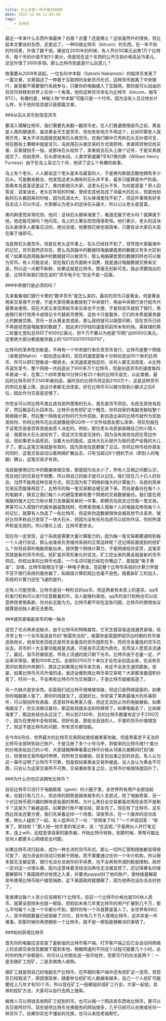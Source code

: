 ```yaml
---
title: 什么东西一年升值3000倍
date: 2022-12-06 11:01:56
tags:
    - 比特币
---
```

最近一年来什么东西升值最快？白银？古董？还是稀土？这些虽然升的很快，但比起本文要谈的东西，还差远了。一种叫做比特币（bitcoin）的东西，在一年不到的时间里，升值了数千倍。据说在2010年的时候，有人开价50美元出售1万个比特币，每个币的价值不到1个美分，但是现在这个东西的公开交易价格高达15美元，足足升值了3000多倍。那么比特币到底是什么玩意儿？

故事要从2009年说起，一位名叫中本聪（Satoshi Nakamoto）的程序员发表了一篇文章，文章描述了一种基于互联网的全新货币形式，这种货币脱离了中央银行，甚至都不需要银行系统参与，只要你的电脑接入了互联网，那你就可以自由的将货币转移到世界上任何一个角落，他将这种货币命名为比特币（bitcoin，缩写BTC）。有趣的是，神秘人物“中本聪”可能只是一个代号，因为没有人见过他长什么样，关于他的信息就只是那篇文章。



###从石头货币到信息货币



要深入理解比特币，我们需要先来翻一翻货币史。在人们普遍使用纸币之前，黄金是人类的硬通货，虽说黄金天生是货币，但也有些地方不用这个，比如印第安人就用贝壳，某太平洋岛国居民就用石头做货币。在我们眼中贝壳和石头无价值可言，但在那些土著眼中就是宝贝。岛民用石头做交易的方式很奇特，卖者把货物交给买者，买者就抬手一指，说那块石头给你了，卖者就去石头上做个记号，于是买卖就成交了。自始至终，石头原地未动。人类学家威廉?亨利?弗内斯（William Henry Furness）由于在岛上呆过几个月，他讲了这么个有趣的故事。



岛上有个老头，人人都说这个老头是本岛最富的人，于是弗内斯就去数他拥有多少石头。可是数来数去，他发现这老头拥有的石头并不多，最多只能算是中产阶级，距离本岛首富还差远了。弗内斯就问大家，这老头石头不多，为何是首富？旁人回答说：说来话长，老头在年轻的时候，曾经去其他岛找了块最大的石头，但是他划船将石头搬回来的时候，因为风浪太大，石头掉海里找不到了，但这件事情有好多目击证人可以作证，大家都认为老头的这块石头最大，所以公认老头是首富。



弗内斯感觉非常吃惊，他问：这块石头都掉海里了，难道还属于老头吗？就算属于他，他还能花掉吗？他问完，岛上的土著反而觉得很奇怪。他们表示，老头的这块石头是很多人都看见过的，绝对没错，他要想花掉也很简单，只要告诉大家石头现在属于谁即可。



岛民用石头做货币，但是在老头这件事上，石头已经找不到了，但凭借大家脑海中的记忆，货币竟然还存在。那么岛民脑中的数据同电脑硬盘里的数据又有多大区别呢？如果岛民用脑海中的数据就可以做货币，那么电脑硬盘里的数据同样也可以做为货币。有人可能会说，现在我们去外面刷卡消费，就是通过电脑数据交换来交易，所以这一点都不新鲜，如果这就是比特币，那毫无创新可言。我必须要指出的是，比特币和我们现在说的“货币电子化”完全不是一回事。



###中央银行是必须的吗？



先来看看咱们银行卡里的“数字货币”是怎么来的，最初的货币只是黄金，但是黄金用来交易很不方便，于是大家将黄金都放到了中央银行，再由中央银行发行纸币代替黄金使用，现在大家又发现用纸币来交易也不方便，于是将纸币放到了银行，再由银行发行信用卡或借记卡代替纸币使用，这些卡只是载体，它们的本质是服务器上的数据交换。货币一旦从黄金变成纸，那么政府就可以随意印刷，现在货币已经不再是纸而是电脑里的数据了，因此央行印钱的速度将前所未有的快。美联储的第二轮量化宽松总共印了6000亿美元，但千万不要以为他是“印刷”出6000亿美元，这里绝大部分都是服务器上的“00111001101100110”。



比特币的革命性创新是，不再有一个中央银行来负责货币发行，比特币是整个网络（或者说Matrix）一起创造出来的，现在的速度是每十分钟创造出50个新的比特币，你可以把它想象成一眼泉水，水流速度是恒定的，任何人都无法改变。从比特币诞生至今，整个网络一共创造出了600多万个比特币，但是创造货币的速度每四年衰减一半，在第二个四年里每10分钟只有25个新的比特币诞生，以此类推，最后的比特币将于2140年被创造，届时总的比特币将达到2100万个。这是这种货币的供应总量上限，连设计者都无法改变。好在比特币可以被分割到小数点之后8位，因此作为交易是足够了。



你完全可以将比特币类比成岛民所使用的石头，首先是货币供应，岛民去其他岛挖矿，然后搬运石头回本岛。比特币也有挖矿这个概念，你将自家的电脑贡献给整个网络做计算，然后整个网络会对你的行为作奖励，新创造出来的比特币就作为奖励发给你。你将比特币花出去就像是用QQ传一个文件给朋友那么简单，但区别就在于这笔交易是否有效是由旁人决定的。例如，那位老头岛民偷偷跟自己的小情人说：我那块大石头送给你了。但这次交易是无效的，因为没有其他岛民在旁边作证。但如果老头临死前，当着大伙的面说，这块大石头就作为我的遗产给我的大儿子了。那么这笔交易就是有效的，因为其他岛民都做了见证。你将比特币给你朋友的同时，这笔交易自动沿着网络扩散出去，只有当超过6个随机节点（即别人的电脑）确认，这笔交易才有效。



岛民能够用记忆中的数据来做交易，那是因为岛太小了，所有人互相之间都认识，而且他们的交易也不频繁，所以用自己的脑子就可以记住。我们现在几十亿人的社会，当然不能用这种交易方式。但正因为有了网络和强大的计算能力，岛民的简单交易反而能够再现了。比特币的每一笔交易都会被记录下来，而且是备份在每个人的电脑中，换言之我们每个人的硬盘里都有整个网络的交易数据备份。我们是在用电脑的强大记忆力和计算力去做最简单的一件事，即模仿岛民去记住每一笔交易。黑客可以入侵银行的服务器盗取钱财，但黑客很难入侵每个人的电脑去修改每个人的记忆，就算有人伪造了一些比特币，但这些伪造数据很快会被其他节点丢弃，就好比你声称自己发现了一块大石头，但因为没有任何岛民可以给你作证，你的所谓声称是无效的。所以理论上说，比特币更安全。



现在你一定发现，这个系统是需要大量计算能力的，因为每一笔交易都要通知到每一个人进行验证，那么由谁来负责维持系统的正常运转呢？还记得前面提到的挖矿么？你将自家的电脑贡献出来，提供整个网络计算力，于是网络给你奖赏，这笔奖赏就是新的货币供应。挖矿是非常形象化的说法，矿工挖出来的黄金就是新的货币供应，你挖出来的比特币也是。一个名词可能已经在你嘴边了，那就是“电子黄金”，没错，比特币就相当于是一种电子黄金。目前整个比特币系统的计算力早就不亚于银行系统的服务器了，和超级计算机相比也毫不逊色。随着新矿工的加入，系统的计算力还在飞速的提升。



还有人可能觉得，比特币是另一种形式的qq币，但这两者有本质上的差异。qq币的发行机构可以发行任意数量的币，没人能够约束他，qq币的发行机构也可以任意修改使用条款，你对此无能为力。比特币都不存在这些问题，比特币的使用协议就算是创始人都无法更改。



###通货紧缩是良币的唯一缺点



说完了优点再来说缺点，由于比特币的特殊属性，它天生就容易造成通货紧缩，经济学上有一个劣币驱逐良币的“格雷欣法则”，格雷欣是英国伊丽莎白时期的货币铸造局局长，他发现老百姓总是将含金量高的货币囤积在手，而将含金量低的货币花出去。货币的一大主要功能就是流通，可是良币正因为质优，反而没人愿意去流通了。最后，良币将被驱逐，市场上流通的就只剩下劣币。比特币由于总量一定，产出率非常低，要到100年之后，全部的2100万个单位才会完全创造出来，也没有负责印钞票的中央银行，换言之如果用比特币来交易，肯定不会发生通货膨胀。但是，如果比特币月月升值的话，谁还会傻到用比特币来交易呢？大家都准备囤积炒卖了，时间一长，不会再有比特币作为交易媒介，于是比特币就被驱逐了。



另一大缺点是安全性。前面我们说比特币很难被攻破，但这只是网络层面的，如果你的电脑被人偷了，那你的钱就没了。这就好比，你安装了某款最强大的杀毒软件，可以阻挡所有病毒、恶意软件和黑客入侵，但这无法防止你的电脑被偷。如果电脑没了，你又没做过备份，那这些钱就永远和你拜拜了。如果电脑丢了，比如掉海里了，那这些钱也永远没了，所以到2140年，总的比特币数量肯定少于2100万个，因为在使用中会有损耗。但好处是，那些没丢钱的人，手里的货币价值增加了。但这不是比特币的问题，所有货币都怕偷。



在今年6月份，世界最大的比特币交易网站曾经被黑客攻破，但是黑客苦于无法将比特币全部转到自己账户，于是注册了多个小号马甲，将偷来的比特币用1个美分的价格卖给自己的小号，大家就眼睁睁看着比特币价格从18美元被瞬间打到1美分，但很快交易所临时停牌，将所有交易撤销，回复到出事之前的状态。有人认为这一事件证明了比特币不可靠，但是假如某黄金交易所被盗，没人会认为黄金不可靠，只会认为这家交易所不可靠。交易重新恢复之后，比特币价格很快就回升了。



###为什么你也应该拥有比特币？



目前比特币只流行于电脑极客（geek）的小圈子里，全世界所有用户全部加起来，也就只有几万人，但总体的趋势是越来越多的人去尝试，除了电脑奇客，另一个对比特币感兴趣的群体是各国的黑帮。为什么黑社会交易都喜欢用现金而不是刷卡？这是为了躲避追踪，如果银行账户被冻结，那全完了。现在有了比特币，这东西比现金还要方便，我们先来看这样一个场景。深夜零点，在一个废弃的旧仓库里，两伙人碰到了一起，有人低声问了一句：“货带来了吗？”一个声音回答：“带来了。那钱呢？”那人拍一拍手里的笔记本，说：“在这呢。”于是两伙人开打笔记本，连上wifi，远程登录自家的服务器，开始比特币转账。到那时候，黑帮可能比任何人都更关心网络安全问题。



如果比特币流行起来，成为一种主流的货币形式，那么一切外汇管制措施都显得很可笑了，因为资金的流动只依赖于网络，而不需要通过任何一个中介机构，所以根本就无法被监管，银行也没办法收你的手续费，也不会再有所谓的额度限制。政府一定对这一点很头痛，因为这意味着洗钱活动再也无法被监控了。还记得著名的维基解密吗？美国政府对他恨之入骨，并要求paypal封了他的账户，很快维基解密宣布使用比特币账户接受捐款，这下美国政府就傻眼了，因为他再也没办法去封他了。



笔者建议每个人至少应该拥有1个比特币。目前一个比特币价格也就100块人民币，就算全部损失也就一顿饭，但假如未来几年里比特币的用户扩展到几千万，那么平均每个人连一个币都分不到，那时你有一个币就算是富人了。全世界有68亿人，其中网民数量已经突破了20亿，其中有几千万人使用比特币，这并非是一件难事。到那时候你再想拥有一个比特币，就不是一顿饭能够解决的事情了。



###如何获得比特币



首先你的电脑应该安装了最新版的比特币客户端，打开客户端之后它会自动将网络上的全部交易信息数据下载到本地，根据网速的不同这个过程可能要几个小时。此时你的账户余额是0，你可以让你朋友送一些币给你，但更可行的办法是两个：一是去做矿工挖矿，二是去做商人收购。



做矿工就是用自己的电脑生产比特币，在早期的客户端中还有挖矿这一选项，但现在已经取消了，原因很简单，随着参与挖矿的人数越来越多，自己一个人挖矿可能要挖上几年才有50个币，所以现在矿工一般都组织成矿工行会，大家一起挖。具体的挖矿方法，大家可以自行去网上搜索。



做商人可以用钱去收购矿工挖到的币，也可以搞一个网店卖东西收比特币，更可以去交易所炒币。现在提供比特币兑换服务的网站很多，几乎已经可以兑换成任何一种货币了。如果你实在不懂如何兑换，也可以来找老端帮忙。